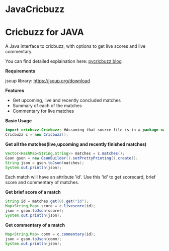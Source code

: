 # JavaCricbuzz

# <b>Cricbuzz for JAVA</b>
A Java interface to cricbuzz, with options to get live scores and live commentary.

You can find detailed explaination here: <a href = "https://cricstatshub.com/2017/12/03/cricket-api-for-python/">pycricbuzz blog</a>

<b>Requirements</b>

jsoup library: https://jsoup.org/download

<b>Features</b>
<ul>
<li>Get upcoming, live and recently concluded matches</li>
<li>Summary of each of the matches</li>
<li>Commentary for live matches</li>
</ul>

<b>Basic Usage</b>
```java
import cricbuzz.Cricbuzz; #Assuming that source file is in a package named cricbuzz
Cricbuzz c = new Cricbuzz();
```

<b>Get all the matches(live,upcoming and recently finished matches)</b>

```java
Vector<HashMap<String,String>> matches = c.matches();
Gson gson = new GsonBuilder().setPrettyPrinting().create();
String json = gson.toJson(matches);
System.out.println(json);
```
Each match will have an attribute 'id'. Use this 'id' to get scorecard, brief score and commentary of matches.

<b>Get brief score of a match</b>

```java
String id = matches.get(0).get("id");
Map<String,Map> score = c.livescore(id);
json = gson.toJson(score);
System.out.println(json);
```

<b>Get commentary of a match</b>

```java
Map<String,Map> comm = c.commentary(id);
json = gson.toJson(comm);
System.out.println(json);
```


